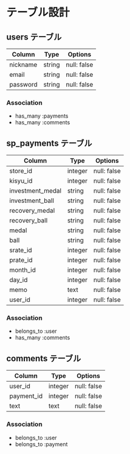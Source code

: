 # テーブル設計

## users テーブル

| Column   | Type   | Options     |
| -------- | ------ | ----------- |
| nickname | string | null: false |
| email    | string | null: false |
| password | string | null: false |

### Association

- has_many :payments
- has_many :comments

## sp_payments テーブル

| Column          | Type    | Options     |
| --------------- | ------- | ----------- |
| store_id        | integer | null: false |
| kisyu_id        | integer | null: false |
| investment_medal| string  | null: false |
| investment_ball | string  | null: false |
| recovery_medal  | string  | null: false |
| recovery_ball   | string  | null: false |
| medal           | string  | null: false |
| ball            | string  | null: false |
| srate_id        | integer | null: false |
| prate_id        | integer | null: false |
| month_id        | integer | null: false |
| day_id          | integer | null: false |
| memo            | text    | null: false |
| user_id         | integer | null: false |

### Association

- belongs_to :user
- has_many :comments

## comments テーブル

| Column     | Type    | Options     |
| ---------- | ------- | ----------- |
| user_id    | integer | null: false |
| payment_id | integer | null: false |
| text       | text    | null: false |

### Association

- belongs_to :user
- belongs_to :payment
